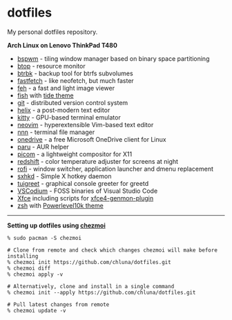 # dotfiles

My personal dotfiles repository.

__Arch Linux on Lenovo ThinkPad T480__

* [bspwm](https://github.com/baskerville/bspwm) - tiling window manager based on binary space partitioning 
* [btop](https://github.com/aristocratos/btop) - resource monitor
* [btrbk](https://digint.ch/btrbk/) - backup tool for btrfs subvolumes
* [fastfetch](https://github.com/LinusDierheimer/fastfetch) - like neofetch, but much faster
* [feh](https://feh.finalrewind.org/) - a fast and light image viewer
* [fish](https://fishshell.com/) with [tide theme](https://github.com/IlanCosman/tide)
* [git](https://git-scm.com/) - distributed version control system
* [helix](https://helix-editor.com/) - a post-modern text editor
* [kitty](https://sw.kovidgoyal.net/kitty/) - GPU-based terminal emulator
* [neovim](https://neovim.io/) - hyperextensible Vim-based text editor
* [nnn](https://github.com/jarun/nnn) - terminal file manager
* [onedrive](https://abraunegg.github.io/) - a free Microsoft OneDrive client for Linux
* [paru](https://github.com/Morganamilo/paru) - AUR helper
* [picom](https://github.com/yshui/picom) - a lightweight compositor for X11
* [redshift](http://jonls.dk/redshift) - color temperature adjuster for screens at night
* [rofi](https://github.com/davatorium/rofi) - window switcher, application launcher and dmenu replacement
* [sxhkd](https://github.com/baskerville/sxhkd) - Simple X hotkey daemon
* [tuigreet](https://github.com/apognu/tuigreet) - graphical console greeter for greetd
* [VSCodium](https://vscodium.com/) - FOSS binaries of Visual Studio Code
* [Xfce](https://xfce.org/) including scripts for [xfce4-genmon-plugin](https://docs.xfce.org/panel-plugins/xfce4-genmon-plugin)
* [zsh](https://www.zsh.org/) with [Powerlevel10k theme](https://github.com/romkatv/powerlevel10k)

---

__Setting up dotfiles using [chezmoi](https://www.chezmoi.io/)__

```shell
% sudo pacman -S chezmoi

# Clone from remote and check which changes chezmoi will make before installing
% chezmoi init https://github.com/chluna/dotfiles.git
% chezmoi diff
% chezmoi apply -v

# Alternatively, clone and install in a single command
% chezmoi init --apply https://github.com/chluna/dotfiles.git

# Pull latest changes from remote
% chezmoi update -v
```
